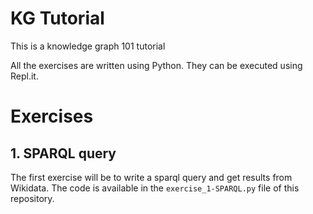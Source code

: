 # KG Tutorial
This is a knowledge graph 101 tutorial

All the exercises are written using Python. They can be executed using Repl.it. 

# Exercises
## 1. SPARQL query
The first exercise will be to write a sparql query and get results from Wikidata. 
The code is available in the `exercise_1-SPARQL.py` file of this repository.


